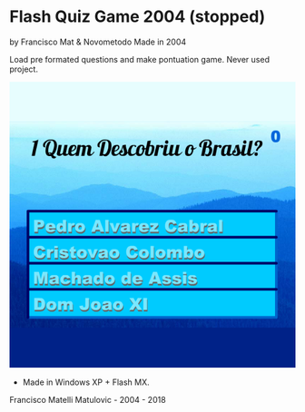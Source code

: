 # Flash Quiz Game 2004 (stopped)
by Francisco Mat & Novometodo
Made in 2004

Load pre formated questions and make pontuation game. Never used project.

![Flash Quiz Game](2018-06-09-quiz-game.png)

* Made in Windows XP + Flash MX.

Francisco Matelli Matulovic - 2004 - 2018